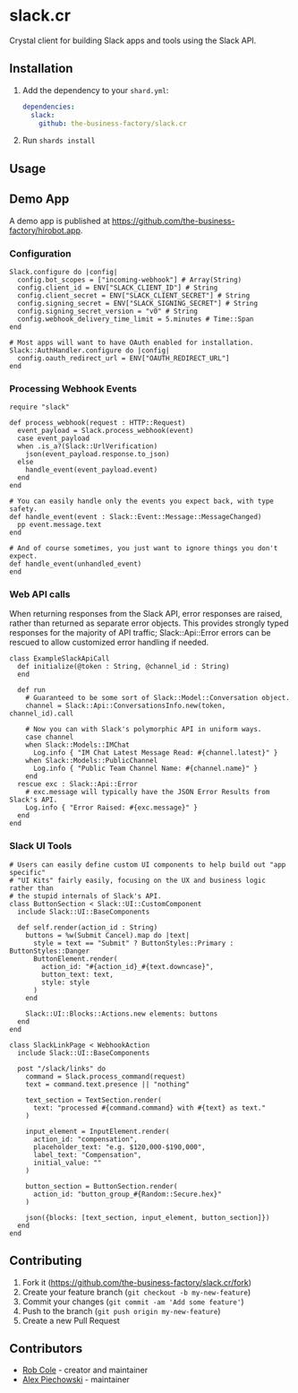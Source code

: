 # slack.cr

Crystal client for building Slack apps and tools using the Slack API.

## Installation

1. Add the dependency to your `shard.yml`:

   ```yaml
   dependencies:
     slack:
       github: the-business-factory/slack.cr
   ```

2. Run `shards install`

## Usage

## Demo App

A demo app is published at https://github.com/the-business-factory/hirobot.app.

### Configuration

```crystal
Slack.configure do |config|
  config.bot_scopes = ["incoming-webhook"] # Array(String)
  config.client_id = ENV["SLACK_CLIENT_ID"] # String
  config.client_secret = ENV["SLACK_CLIENT_SECRET"] # String
  config.signing_secret = ENV["SLACK_SIGNING_SECRET"] # String
  config.signing_secret_version = "v0" # String
  config.webhook_delivery_time_limit = 5.minutes # Time::Span
end

# Most apps will want to have OAuth enabled for installation.
Slack::AuthHandler.configure do |config|
  config.oauth_redirect_url = ENV["OAUTH_REDIRECT_URL"]
end
```

### Processing Webhook Events
```crystal
require "slack"

def process_webhook(request : HTTP::Request)
  event_payload = Slack.process_webhook(event)
  case event_payload
  when .is_a?(Slack::UrlVerification)
    json(event_payload.response.to_json)
  else
    handle_event(event_payload.event)
  end
end

# You can easily handle only the events you expect back, with type safety.
def handle_event(event : Slack::Event::Message::MessageChanged)
  pp event.message.text
end

# And of course sometimes, you just want to ignore things you don't expect.
def handle_event(unhandled_event)
end
```

### Web API calls

When returning responses from the Slack API, error responses are raised, rather
than returned as separate error objects. This provides strongly typed responses
for the majority of API traffic; Slack::Api::Error errors can be rescued to
allow customized error handling if needed.

```crystal
class ExampleSlackApiCall
  def initialize(@token : String, @channel_id : String)
  end

  def run
    # Guaranteed to be some sort of Slack::Model::Conversation object.
    channel = Slack::Api::ConversationsInfo.new(token, channel_id).call

    # Now you can with Slack's polymorphic API in uniform ways.
    case channel
    when Slack::Models::IMChat
      Log.info { "IM Chat Latest Message Read: #{channel.latest}" }
    when Slack::Models::PublicChannel
      Log.info { "Public Team Channel Name: #{channel.name}" }
    end
  rescue exc : Slack::Api::Error
    # exc.message will typically have the JSON Error Results from Slack's API.
    Log.info { "Error Raised: #{exc.message}" }
  end
end
```

### Slack UI Tools
```crystal
# Users can easily define custom UI components to help build out "app specific"
# "UI Kits" fairly easily, focusing on the UX and business logic rather than
# the stupid internals of Slack's API.
class ButtonSection < Slack::UI::CustomComponent
  include Slack::UI::BaseComponents

  def self.render(action_id : String)
    buttons = %w(Submit Cancel).map do |text|
      style = text == "Submit" ? ButtonStyles::Primary : ButtonStyles::Danger
      ButtonElement.render(
        action_id: "#{action_id}_#{text.downcase}",
        button_text: text,
        style: style
      )
    end

    Slack::UI::Blocks::Actions.new elements: buttons
  end
end

class SlackLinkPage < WebhookAction
  include Slack::UI::BaseComponents

  post "/slack/links" do
    command = Slack.process_command(request)
    text = command.text.presence || "nothing"

    text_section = TextSection.render(
      text: "processed #{command.command} with #{text} as text."
    )

    input_element = InputElement.render(
      action_id: "compensation",
      placeholder_text: "e.g. $120,000-$190,000",
      label_text: "Compensation",
      initial_value: ""
    )

    button_section = ButtonSection.render(
      action_id: "button_group_#{Random::Secure.hex}"
    )

    json({blocks: [text_section, input_element, button_section]})
  end
end
```

## Contributing

1. Fork it (<https://github.com/the-business-factory/slack.cr/fork>)
2. Create your feature branch (`git checkout -b my-new-feature`)
3. Commit your changes (`git commit -am 'Add some feature'`)
4. Push to the branch (`git push origin my-new-feature`)
5. Create a new Pull Request

## Contributors

- [Rob Cole](https://github.com/robcole) - creator and maintainer
- [Alex Piechowski](https://github.com/grepsedawk) - maintainer
